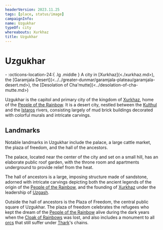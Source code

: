 ```yaml
---
headerVersion: 2023.11.25
tags: [place, status/image]
campaignInfo:
name: Uzgukhar
typeOf: city
whereabouts: Xurkhaz
title: Uzgukhar
---
```

# Uzgukhar
<div class="grid cards ext-narrow-margin ext-one-column" markdown>
-    :octicons-location-24:{ .lg .middle } A city in [Xurkhaz](<./xurkhaz.md>), the [Garamjala Desert](<../../greater-dunmar/garamjala-plateau/garamjala-desert.md>), the [Desolation of Cha'mutte](<../desolation-of-cha-mutte.md>)  
</div>


Uzgukhar is the capitol and primary city of the kingdom of [Xurkhaz](<./xurkhaz.md>), home of the [People of the Rainbow](<../../../groups/orc-hordes/people-of-the-rainbow.md>). It is a desert city, nestled between the [Kulthul](<../rivers/kulthul.md>) and the [Istaros](<../rivers/istaros.md>) rivers, consisting largely of mud brick buildings decorated with colorful murals and intricate carvings. 
## Landmarks
Notable landmarks in Uzgukhar include the palace, a large cattle market, the plaza of freedom, and the hall of the ancestors. 

The palace, located near the center of the city and set on a small hill, has an elaborate public roof garden, with the throne room and apartments underground to provide relief from the heat. 

The hall of ancestors is a large, imposing structure made of sandstone, adorned with intricate carvings depicting both the ancient legends of the origin of the [People of the Rainbow](<../../../groups/orc-hordes/people-of-the-rainbow.md>), and the founding of [Xurkhaz](<./xurkhaz.md>) under the leadership of [Uzgash](<../../../people/orcs/uzgash.md>). 

Outside the hall of ancestors is the Plaza of Freedom, the central public square of Uzgukhar. The plaza of freedom celebrates the refugees who kept the dream of the [People of the Rainbow](<../../../groups/orc-hordes/people-of-the-rainbow.md>) alive during the dark years when the [Cloak of Rainbows](<../../../things/artifacts-of-power/cloak-of-rainbows.md>) was lost, and also includes a monument to all [orcs](<../../../species/children-of-the-embodied-gods/orcs/orcs.md>) that still suffer under [Thark](<../../../cosmology/gods/embodied-gods/thark.md>)'s chains. 